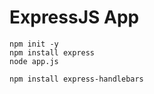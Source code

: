 # ExpressJS App

```
npm init -y
npm install express
node app.js

npm install express-handlebars
```
